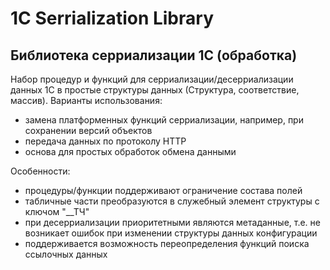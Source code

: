 # 1C Serrialization Library
## Библиотека серриализации 1С (обработка)

Набор процедур и функций для серриализации/десерриализации данных 1С в простые структуры данных (Структура, соответствие, массив).
Варианты использования:
- замена платформенных функций серриализации, например, при сохранении версий объектов
- передача данных по протоколу HTTP
- основа для простых обработок обмена данными

Особенности:
- процедуры/функции поддерживают ограничение состава полей
- табличные части преобразуются в служебный элемент структуры с ключом "__ТЧ"
- при десерриализации приоритетными являются метаданные, т.е. не возникает ошибок при изменении структуры данных конфигурации
- поддерживается возможность переопределения функций поиска ссылочных данных


